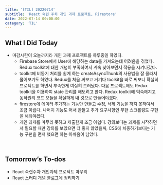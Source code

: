 ```yaml
---
title: '[TIL] 20220714'
subtitle: 'React 숙련 주차 개인 과제 프로젝트, Firestore'
date: 2022-07-14 00:00:00
category: 'TIL'
---
```


## What I Did Today

- 마감시한이 오늘까지라 개인 과제 프로젝트를 하루종일 하였다.
  - Firebase Store에서 User에 해당하는 data를 가져오는데 어려움을 겪었다. Redux toolkit에 대한 개념이 부족하여서 계속 찾아보면서 적용을 시켜나갔다.
  - toolkit에 비동기 처리를 쉽게 하는 createAsyncThunk의 사용법을 잘 몰라서 물어보기도 하였다. Redux를 처음 써보고 거기다 toolkit을 바로 써보니 확실히 프로젝트를 하면서 부족한게 여실히 드러났다. 다음 프로젝트에도 Redux toolkit을 이용하여 state 관리를 해보려고 한다. Redux toolkit에 익숙해지고 동작원리 코드 모듈을 확실하게 내 것으로 만들어야겠다.
  - firestore에 데이터 추가하는 기능만 만들고 수정, 삭제 기능을 하지 못하여서 조금 아쉽다. 나머지 기능도 어서 만들고 추가 요구사항인 무한 스크롤링도 구현을 해봐야겠다.
  - 개인 과제를 마무리 못하고 제출한게 조금 아쉽다. 강의보다는 과제를 시작하면서 필요할 때만 강의를 보았으면 더 좋지 않았을까, CSS에 치중하기보다는 기능 구현을 먼저 했으면 하는 아쉬움이 남았다.

<br/>

## Tomorrow’s To-dos

- React 숙련주차 개인과제 프로젝트 마무리
- React 스터디 개념 블로그에 정리하기

<br/>
